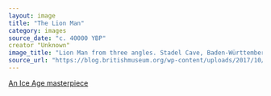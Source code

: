 ```yaml
---
layout: image
title: "The Lion Man"
category: images
source_date: "c. 40000 YBP"
creator "Unknown"
image_title: "Lion Man from three angles. Stadel Cave, Baden-Württemberg, Germany, 40,000 years old. © Ulmer Museum." 
source_url: "https://blog.britishmuseum.org/wp-content/uploads/2017/10/Lion-man-angles-Vergleich-drei-Ganzk%C3%B6rper-Ansichten.jpg"
---
```

<a href="https://blog.britishmuseum.org/the-lion-man-an-ice-age-masterpiece/">An Ice Age masterpiece</a>
